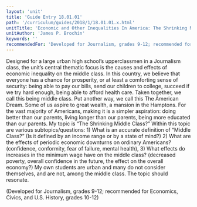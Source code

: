 ```yaml
---
layout: 'unit'
title: 'Guide Entry 18.01.01'
path: '/curriculum/guides/2018/1/18.01.01.x.html'
unitTitle: 'Economic and Other Inequalities In America: The Shrinking Middle Class?'
unitAuthor: 'James P. Brochin'
keywords: ''
recommendedFor: 'Developed for Journalism, grades 9-12; recommended for Economics, Civics, and U.S. History, grades 10-12'
---
```


<main>
 <p>
  Designed for a large urban high school’s upperclassmen in a Journalism class, the unit’s central thematic focus is the causes and effects of economic inequality on the middle class. In this country, we believe that everyone has a chance for prosperity, or at least a comforting sense of security: being able to pay our bills, send our children to college, succeed if we try hard enough, being able to afford health care. Taken together, we call this being middle class. Put another way, we call this The American Dream. Some of us aspire to great wealth, a mansion in the Hamptons. For the vast majority of Americans, making it is a simpler aspiration: doing better than our parents, living longer than our parents, being more educated than our parents. My topic is “The Shrinking Middle Class?” Within this topic are various subtopics/questions: 1) What is an accurate definition of “Middle Class?” (Is it defined by an income range or by a state of mind?) 2) What are the effects of periodic economic downturns on ordinary Americans? (confidence, conformity, fear of failure, mental health), 3) What effects do increases in the minimum wage have on the middle class? (decreased poverty, overall confidence in the future, the effect on the overall economy?) My own students are urban and many do not consider themselves, and are not, among the middle class. The topic should resonate.
 </p>
 <p>
  (Developed for Journalism, grades 9-12; recommended for Economics, Civics, and U.S. History, grades 10-12)
 </p>
</main>
